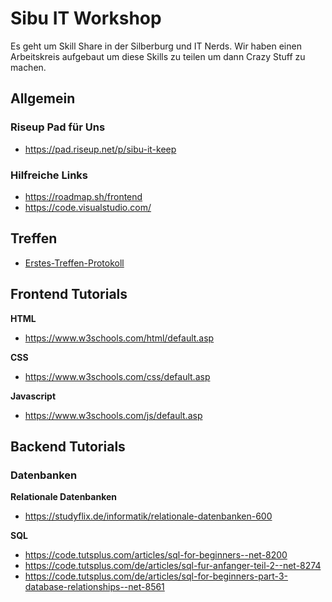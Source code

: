 # Sibu IT Workshop
Es geht um Skill Share in der Silberburg und IT Nerds.
Wir haben einen Arbeitskreis aufgebaut um diese Skills 
zu teilen um dann Crazy Stuff zu machen.


## Allgemein

### Riseup Pad für Uns
- https://pad.riseup.net/p/sibu-it-keep

### Hilfreiche Links
- https://roadmap.sh/frontend
- https://code.visualstudio.com/

## Treffen 
- [Erstes-Treffen-Protokoll](1-meetup.md)


## Frontend Tutorials
**HTML**
- https://www.w3schools.com/html/default.asp

**CSS**
- https://www.w3schools.com/css/default.asp

**Javascript**
- https://www.w3schools.com/js/default.asp


## Backend Tutorials

### Datenbanken

**Relationale Datenbanken**
- https://studyflix.de/informatik/relationale-datenbanken-600

**SQL**
- https://code.tutsplus.com/articles/sql-for-beginners--net-8200
- https://code.tutsplus.com/de/articles/sql-fur-anfanger-teil-2--net-8274
- https://code.tutsplus.com/de/articles/sql-for-beginners-part-3-database-relationships--net-8561
